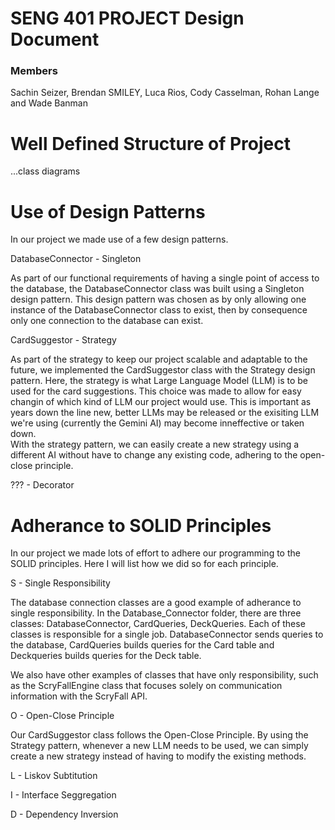 # SENG 401 PROJECT Design Document
### Members
Sachin Seizer, Brendan SMILEY, Luca Rios, Cody Casselman, Rohan Lange and Wade Banman

# Well Defined Structure of Project

...class diagrams

# Use of Design Patterns

In our project we made use of a few design patterns.

DatabaseConnector - Singleton

As part of our functional requirements of having a single point of access to the database, the DatabaseConnector class
was built using a Singleton design pattern.  This design pattern was chosen as by only allowing one instance of the 
DatabaseConnector class to exist, then by consequence only one connection to the database can exist.

CardSuggestor - Strategy

As part of the strategy to keep our project scalable and adaptable to the future, we implemented the CardSuggestor class
with the Strategy design pattern.  Here, the strategy is what Large Language Model (LLM) is to be used for the card suggestions.
This choice was made to allow for easy changin of which kind of LLM our project would use.  This is important as years down the line
new, better LLMs may be released or the exisiting LLM we're using (currently the Gemini AI) may become inneffective or taken down.  
With the strategy pattern, we can easily create a new strategy using a different AI without have to change any existing code, adhering
to the open-close principle.

??? - Decorator


# Adherance to SOLID Principles

In our project we made lots of effort to adhere our programming to the SOLID principles.  Here I will list how we did so for each principle.

S - Single Responsibility

The database connection classes are a good example of adherance to single responsibility.  In the Database_Connector folder, there are three classes: 
DatabaseConnector, CardQueries, DeckQueries.  Each of these classes is responsible for a single job.  DatabaseConnector sends queries to the database, CardQueries builds queries for the Card table and Deckqueries builds queries for the Deck table.  

We also have other examples of classes that have only responsibility, such as the ScryFallEngine class that focuses solely on communication information with the ScryFall API.

O - Open-Close Principle

Our CardSuggestor class follows the Open-Close Principle.  By using the Strategy pattern, whenever a new LLM needs to be used, we can simply 
create a new strategy instead of having to modify the existing methods.

L - Liskov Subtitution

I - Interface Seggregation

D - Dependency Inversion


